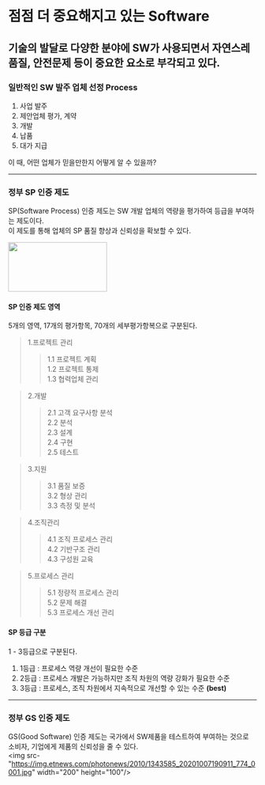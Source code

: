 점점 더 중요해지고 있는 Software
==============================
기술의 발달로 다양한 분야에 SW가 사용되면서 자연스레 품질, 안전문제 등이 중요한 요소로 부각되고 있다.
--------


### 일반적인 SW 발주 업체 선정 Process
1. 사업 발주
2. 제안업체 평가, 계약
3. 개발
4. 납품
5. 대가 지급

이 때, 어떤 업체가 믿을만한지 어떻게 알 수 있을까?

***

### 정부 SP 인증 제도
SP(Software Process) 인증 제도는 SW 개발 업체의 역량을 평가하여 등급을 부여하는 제도이다.  
이 제도를 통해 업체의 SP 품질 향상과 신뢰성을 확보할 수 있다.


<img src="https://img1.daumcdn.net/thumb/R1280x0/?scode=mtistory2&fname=http%3A%2F%2Fcfile21.uf.tistory.com%2Fimage%2F99B844475C2C28AA30FD1E" width="200" height="100"/>

#### SP 인증 제도 영역
5개의 영역, 17개의 평가항목, 70개의 세부평가항복으로 구분된다.
> 1.프로젝트 관리  
>> 1.1 프로젝트 계획  
>> 1.2 프로젝트 통제  
>> 1.3 협력업체 관리  

> 2.개발
>> 2.1 고객 요구사항 분석  
>> 2.2 분석  
>> 2.3 설계  
>> 2.4 구현  
>> 2.5 테스트  

> 3.지원
>> 3.1 품질 보증  
>> 3.2 형상 관리   
>> 3.3 측정 및 분석  

> 4.조직관리
>> 4.1 조직 프로세스 관리  
>> 4.2 기반구조 관리  
>> 4.3 구성원 교육  

> 5.프로세스 관리
>> 5.1 정량적 프로세스 관리  
>> 5.2 문제 해결  
>> 5.3 프로세스 개선 관리  

#### SP 등급 구분  
1 - 3등급으로 구분된다.  
1. 1등급 : 프로세스 역량 개선이 필요한 수준  
2. 2등급 : 프로세스 개발은 가능하지만 조직 차원의 역량 강화가 필요한 수준  
3. 3등급 : 프로세스, 조직 차원에서 지속적으로 개선할 수 있는 수준 **(best)**  

***
### 정부 GS 인증 제도
GS(Good Software) 인증 제도는 국가에서 SW제품을 테스트하여 부여하는 것으로 소비자, 기업에게 제품의 신뢰성을 줄 수 있다.  
<img src-"https://img.etnews.com/photonews/2010/1343585_20201007190911_774_0001.jpg" width="200" height="100"/>

